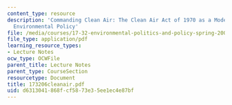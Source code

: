```yaml
---
content_type: resource
description: 'Commanding Clean Air: The Clean Air Act of 1970 as a Model for U.S.
  Environmental Policy'
file: /media/courses/17-32-environmental-politics-and-policy-spring-2003/d6313041868fcf5873e35ee1ec4e87bf_173206cleanair.pdf
file_type: application/pdf
learning_resource_types:
- Lecture Notes
ocw_type: OCWFile
parent_title: Lecture Notes
parent_type: CourseSection
resourcetype: Document
title: 173206cleanair.pdf
uid: d6313041-868f-cf58-73e3-5ee1ec4e87bf
---
```


